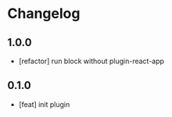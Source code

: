 # Changelog

## 1.0.0

- [refactor] run block without plugin-react-app

## 0.1.0

- [feat] init plugin